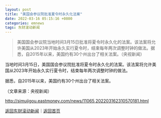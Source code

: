 ```yaml
---
layout: post
title: "美国会参议院批准夏令时永久化法案"
date: 2022-03-16 05:15:16 +0800
categories: emnews
tags: 东财滚动新闻
---
```

> 美国国会参议院当地时间3月15日批准将夏令时永久化的法案。该法案将允许美国从2023年开始永久实行夏令时，结束每年两次调整时钟的做法。据悉，自2015年以来，美国约有30个州出台了相关法案。（央视新闻）

<p>当地时间3月15日，美国国会参议院批准将夏令时永久化的法案。该法案将允许美国从2023年开始永久实行夏令时，结束每年两次调整时钟的做法。</p><p>据悉，自2015年以来，美国约有30个州出台了相关法案。</p><p class="em_media">（文章来源：央视新闻）</p>

<http://simujigou.eastmoney.com/news/11065,202203162310570181.html>

[返回东财滚动新闻](//finews.withounder.com/emnews/)｜[返回首页](//finews.withounder.com/)